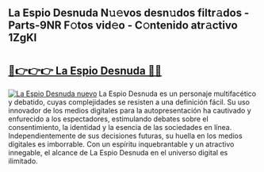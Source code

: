 ## La Espio Desnuda N𝚞𝚎vos desn𝚞dos filtr𝚊dos - Parts-9NR F𝚘tos vid𝚎o - C𝚘ntenido atr𝚊ctivo 1ZgKI

# <h2><a href="http://mb4u67.tromn.icu/?c=La+Espio+Desnuda">🔗👉👉👉 La Espio Desnuda 🔗🔗</a></h2>

[![La Espio Desnuda nuevo](https://i.imgur.com/pEAQMta.gif)](http://mb4u67.tromn.icu/?c=La+Espio+Desnuda)
La Espio Desnuda es un personaje multifacético y debatido, cuyas complejidades se resisten a una definición fácil.  Su uso innovador de los medios digitales para la autopresentación ha cautivado y enfurecido a los espectadores, estimulando debates sobre el consentimiento, la identidad y la esencia de las sociedades en línea. Independientemente de sus decisiones futuras, su huella en los medios digitales es imborrable. Con un espíritu inquebrantable y un atractivo innegable, el alcance de La Espio Desnuda en el universo digital es ilimitado.
